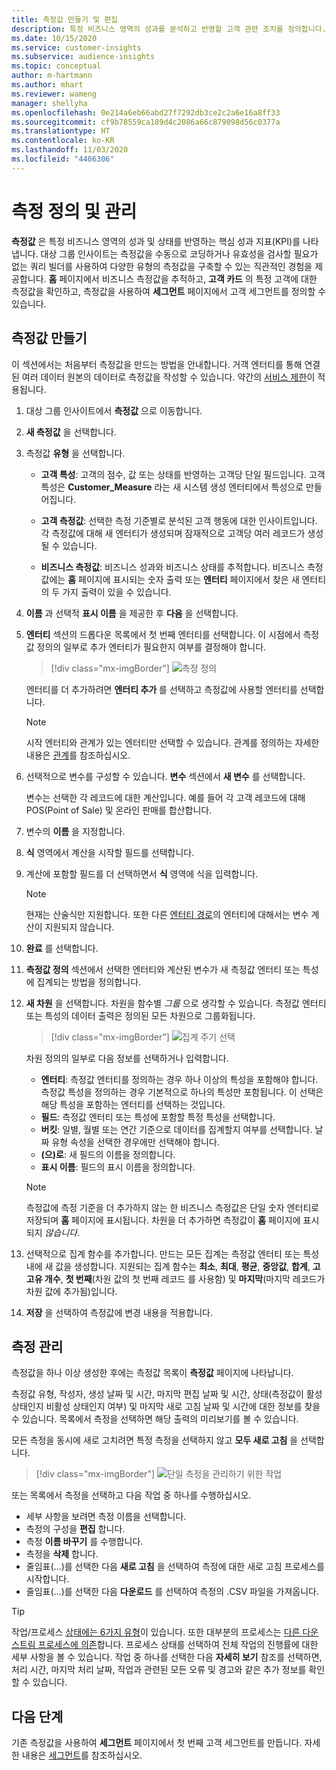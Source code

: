 ```yaml
---
title: 측정값 만들기 및 편집
description: 특정 비즈니스 영역의 성과를 분석하고 반영할 고객 관련 조치를 정의합니다.
ms.date: 10/15/2020
ms.service: customer-insights
ms.subservice: audience-insights
ms.topic: conceptual
author: m-hartmann
ms.author: mhart
ms.reviewer: wameng
manager: shellyha
ms.openlocfilehash: 0e214a6eb66abd27f7292db3ce2c2a6e16a8ff33
ms.sourcegitcommit: cf9b78559ca189d4c2086a66c879098d56c0377a
ms.translationtype: HT
ms.contentlocale: ko-KR
ms.lasthandoff: 11/03/2020
ms.locfileid: "4406306"
---
```

# <a name="define-and-manage-measures"></a>측정 정의 및 관리

**측정값** 은 특정 비즈니스 영역의 성과 및 상태를 반영하는 핵심 성과 지표(KPI)를 나타냅니다. 대상 그룹 인사이트는 측정값을 수동으로 코딩하거나 유효성을 검사할 필요가 없는 쿼리 빌더를 사용하여 다양한 유형의 측정값을 구축할 수 있는 직관적인 경험을 제공합니다. **홈** 페이지에서 비즈니스 측정값을 추적하고, **고객 카드** 의 특정 고객에 대한 측정값을 확인하고, 측정값을 사용하여 **세그먼트** 페이지에서 고객 세그먼트를 정의할 수 있습니다.

## <a name="create-a-measure"></a>측정값 만들기

이 섹션에서는 처음부터 측정값을 만드는 방법을 안내합니다. 거객 엔터티를 통해 연결된 여러 데이터 원본의 데이터로 측정값을 작성할 수 있습니다. 약간의 [서비스 제한](service-limits.md)이 적용됩니다.

1. 대상 그룹 인사이트에서 **측정값** 으로 이동합니다.

2. **새 측정값** 을 선택합니다.

3. 측정값 **유형** 을 선택합니다.

   - **고객 특성**: 고객의 점수, 값 또는 상태를 반영하는 고객당 단일 필드입니다. 고객 특성은 **Customer_Measure** 라는 새 시스템 생성 엔터티에서 특성으로 만들어집니다.

   - **고객 측정값**: 선택한 측정 기준별로 분석된 고객 행동에 대한 인사이트입니다. 각 측정값에 대해 새 엔터티가 생성되며 잠재적으로 고객당 여러 레코드가 생성될 수 있습니다.

   - **비즈니스 측정값**: 비즈니스 성과와 비즈니스 상태를 추적합니다. 비즈니스 측정값에는 **홈** 페이지에 표시되는 숫자 출력 또는 **엔터티** 페이지에서 찾은 새 엔터티의 두 가지 출력이 있을 수 있습니다.

4. **이름** 과 선택적 **표시 이름** 을 제공한 후 **다음** 을 선택합니다.

5. **엔터티** 섹션의 드롭다운 목록에서 첫 번째 엔터티를 선택합니다. 이 시점에서 측정값 정의의 일부로 추가 엔터티가 필요한지 여부를 결정해야 합니다.

   > [!div class="mx-imgBorder"]
   > ![측정 정의](media/measure-definition.png "측정 정의")

   엔터티를 더 추가하려면 **엔터티 추가** 를 선택하고 측정값에 사용할 엔터티를 선택합니다.

   > [!NOTE]
   > 시작 엔터티와 관계가 있는 엔터티만 선택할 수 있습니다. 관계를 정의하는 자세한 내용은 [관계](relationships.md)를 참조하십시오.

6. 선택적으로 변수를 구성할 수 있습니다. **변수** 섹션에서 **새 변수** 를 선택합니다.

   변수는 선택한 각 레코드에 대한 계산입니다. 예를 들어 각 고객 레코드에 대해 POS(Point of Sale) 및 온라인 판매를 합산합니다.

7. 변수의 **이름** 을 지정합니다.

8. **식** 영역에서 계산을 시작할 필드를 선택합니다.

9. 계산에 포함할 필드를 더 선택하면서 **식** 영역에 식을 입력합니다.

   > [!NOTE]
   > 현재는 산술식만 지원합니다. 또한 다른 [엔터티 경로](relationships.md)의 엔터티에 대해서는 변수 계산이 지원되지 않습니다.

10. **완료** 를 선택합니다.

11. **측정값 정의** 섹션에서 선택한 엔터티와 계산된 변수가 새 측정값 엔터티 또는 특성에 집계되는 방법을 정의합니다.

12. **새 차원** 을 선택합니다. 차원을 함수별 *그룹* 으로 생각할 수 있습니다. 측정값 엔터티 또는 특성의 데이터 출력은 정의된 모든 차원으로 그룹화됩니다.

    > [!div class="mx-imgBorder"]
    > ![집계 주기 선택](media/measures-businessreport-measure-definition2.png "집계 주기 선택")

    차원 정의의 일부로 다음 정보를 선택하거나 입력합니다.

    - **엔터티**: 측정값 엔터티를 정의하는 경우 하나 이상의 특성을 포함해야 합니다. 측정값 특성을 정의하는 경우 기본적으로 하나의 특성만 포함됩니다. 이 선택은 해당 특성을 포함하는 엔터티를 선택하는 것입니다.
    - **필드**: 측정값 엔터티 또는 특성에 포함할 특정 특성을 선택합니다.
    - **버킷**: 일별, 월별 또는 연간 기준으로 데이터를 집계할지 여부를 선택합니다. 날짜 유형 속성을 선택한 경우에만 선택해야 합니다.
    - **(으)로**: 새 필드의 이름을 정의합니다.
    - **표시 이름**: 필드의 표시 이름을 정의합니다.

    > [!NOTE]
    > 측정값에 측정 기준을 더 추가하지 않는 한 비즈니스 측정값은 단일 숫자 엔터티로 저장되며 **홈** 페이지에 표시됩니다. 차원을 더 추가하면 측정값이 **홈** 페이지에 표시되지 *않습니다*.

13. 선택적으로 집계 함수를 추가합니다. 만드는 모든 집계는 측정값 엔터티 또는 특성 내에 새 값을 생성합니다. 지원되는 집계 함수는 **최소**, **최대**, **평균**, **중앙값**, **합계**, **고고유 개수**, **첫 번째**(차원 값의 첫 번째 레코드 를 사용함) 및 **마지막**(마지막 레코드가 차원 값에 추가됨)입니다.

14. **저장** 을 선택하여 측정값에 변경 내용을 적용합니다.

## <a name="manage-your-measures"></a>측정 관리

측정값을 하나 이상 생성한 후에는 측정값 목록이 **측정값** 페이지에 나타납니다.

측정값 유형, 작성자, 생성 날짜 및 시간, 마지막 편집 날짜 및 시간, 상태(측정값이 활성 상태인지 비활성 상태인지 여부) 및 마지막 새로 고침 날짜 및 시간에 대한 정보를 찾을 수 있습니다. 목록에서 측정을 선택하면 해당 출력의 미리보기를 볼 수 있습니다.

모든 측정을 동시에 새로 고치려면 특정 측정을 선택하지 않고 **모두 새로 고침** 을 선택합니다.

> [!div class="mx-imgBorder"]
> ![단일 측정을 관리하기 위한 작업](media/measure-actions.png "단일 측정을 관리하기 위한 작업")

또는 목록에서 측정을 선택하고 다음 작업 중 하나를 수행하십시오.

- 세부 사항을 보려면 측정 이름을 선택합니다.
- 측정의 구성을 **편집** 합니다.
- 측정 **이름 바꾸기** 를 수행합니다.
- 측정을 **삭제** 합니다.
- 줄임표(...)를 선택한 다음 **새로 고침** 을 선택하여 측정에 대한 새로 고침 프로세스를 시작합니다.
- 줄임표(...)를 선택한 다음 **다운로드** 를 선택하여 측정의 .CSV 파일을 가져옵니다.

> [!TIP]
> 작업/프로세스 [상태에는 6가지 유형](system.md#status-types)이 있습니다. 또한 대부분의 프로세스는 [다른 다운스트림 프로세스에 의존](system.md#refresh-policies)합니다. 프로세스 상태를 선택하여 전체 작업의 진행률에 대한 세부 사항을 볼 수 있습니다. 작업 중 하나를 선택한 다음 **자세히 보기** 참조를 선택하면, 처리 시간, 마지막 처리 날짜, 작업과 관련된 모든 오류 및 경고와 같은 추가 정보를 확인할 수 있습니다.

## <a name="next-step"></a>다음 단계

기존 측정값을 사용하여 **세그먼트** 페이지에서 첫 번째 고객 세그먼트를 만듭니다. 자세한 내용은 [세그먼트](segments.md)를 참조하십시오.

